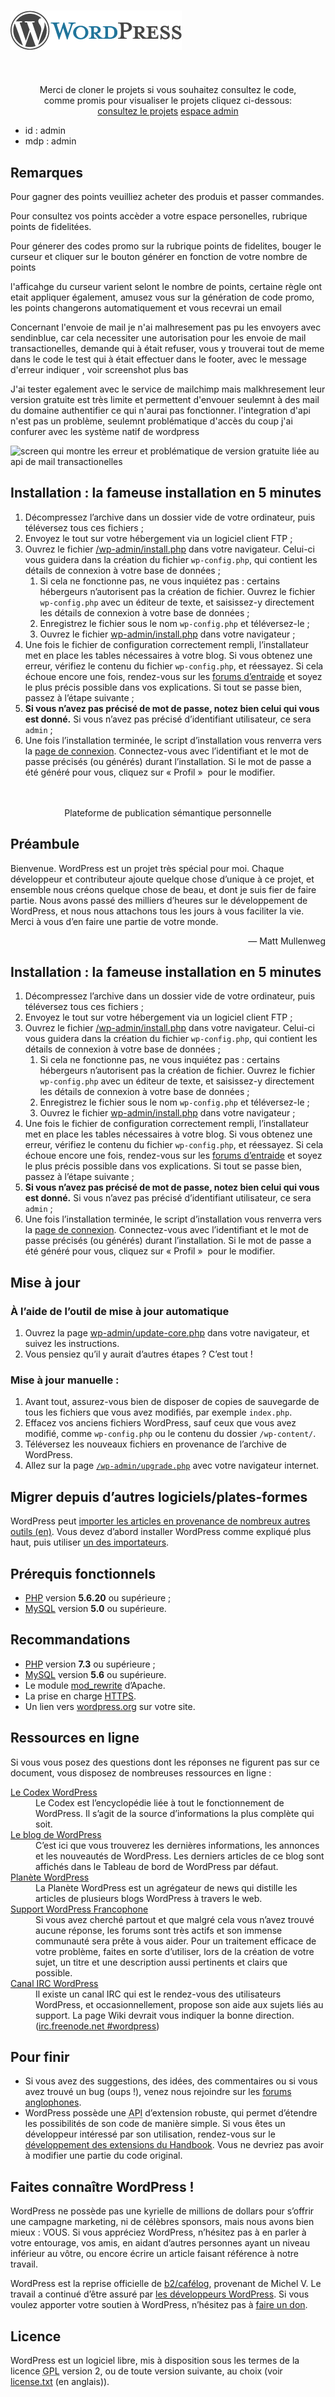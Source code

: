 <!DOCTYPE html>
<html lang="fr">
<head>
    <meta name="viewport" content="width=device-width" />
	<meta http-equiv="Content-Type" content="text/html; charset=utf-8" />
	<link rel="stylesheet" href="wp-admin/css/install.css?ver=20100228" type="text/css" />
</head>
<body>
<h1 id="logo">
	<a href="https://wordpress.org/"><img alt="WordPress" src="wp-admin/images/wordpress-logo.png" /></a>
</h1>


<div style="margin: 3rem 0px;">
	<p style="text-align: center">Merci de cloner le projets si vous souhaitez consultez le code, <br> 
	comme promis pour visualiser le projets cliquez ci-dessous:  <br>
	<a href="https://veterino.tismatek.com/">consultez le projets</a>
	<a href="https://veterino.tismatek.com/wp-admin">espace admin</a>
	</p>
		<ul><li>id : admin</li><li>mdp : admin</li></ul>

<h2>Remarques</h2>
<p>Pour gagner des points veuilliez acheter des produis et passer commandes.</p>
<p>Pour consultez vos points accèder a votre espace personelles, rubrique points de fidelitées.</p>
<p>Pour génerer des codes promo sur la rubrique points de fidelites, bouger le curseur et cliquer sur le bouton générer en fonction de votre nombre de points</p>
<p>l'afficahge du curseur varient selont le nombre de points, certaine règle ont etait appliquer également, amusez vous sur la génération de code promo, les points changerons automatiquement et vous recevrai un email  </p>
<p>Concernant l'envoie de mail je n'ai malhresement pas pu les envoyers avec sendinblue, car cela necessiter une autorisation pour les envoie de mail transactionelles, demande qui à était refuser, vous y trouverai tout de meme dans le code le test qui à était effectuer dans le footer, avec le message d'erreur indiquer , voir screenshot plus bas </p>
<p>J'ai tester egalement avec le service de mailchimp mais malkhresement leur version gratuite est très limite et permettent d'envouer seulemnt à des mail du domaine authentifier ce qui n'aurai pas fonctionner. l'integration d'api n'est pas un problème, seulemnt problématique d'accès du coup j'ai confurer avec les système natif de wordpress</p>
<img src="https://veterino.tismatek.com/wp-content/uploads/2022/08/Capture-decran-2022-08-22-165820.jpg" alt="screen qui montre les erreur et problématique de version gratuite liée au api de mail transactionelles" />


<h2>Installation : la fameuse installation en 5 minutes</h2>
<ol>
	<li>Décompressez l’archive dans un dossier vide de votre ordinateur, puis téléversez tous ces fichiers ;</li>
	<li>Envoyez le tout sur votre hébergement via un logiciel client FTP ;</li>
	<li>Ouvrez le fichier <span class="file"><a href="wp-admin/install.php">/wp-admin/install.php</a></span> dans votre navigateur. Celui-ci vous guidera dans la création du fichier <code>wp-config.php</code>, qui contient les détails de connexion à votre base de données ;
		<ol>
			<li>Si cela ne fonctionne pas, ne vous inquiétez pas : certains hébergeurs n’autorisent pas la création de fichier. Ouvrez le fichier <code>wp-config.php</code> avec un éditeur de texte, et saisissez-y directement les détails de connexion à votre base de données ;</li>
			<li>Enregistrez le fichier sous le nom <code>wp-config.php</code> et téléversez-le ;</li>
			<li>Ouvrez le fichier  <span class="file"><a href="wp-admin/install.php">wp-admin/install.php</a></span> dans votre navigateur ;</li>
		</ol>
	</li>
	<li>Une fois le fichier de configuration correctement rempli, l’installateur met en place les tables nécessaires à votre blog. Si vous obtenez une erreur, vérifiez le contenu du fichier <span class="file"><code>wp-config.php</code></span>, et réessayez. Si cela échoue encore une fois, rendez-vous sur les <a href="http://www.wordpress-fr.net/support/">forums d’entraide</a> et soyez le plus précis possible dans vos explications. Si tout se passe bien, passez à l’étape suivante ;</li>
	<li><strong>Si vous n’avez pas précisé de mot de passe, notez bien celui qui vous est donné.</strong> Si vous n’avez pas précisé d’identifiant utilisateur, ce sera <code>admin</code> ;</li>
	<li>Une fois l’installation terminée, le script d’installation vous renverra vers la <a href="wp-login.php">page de connexion</a>. Connectez-vous avec l’identifiant et le mot de passe précisés (ou générés) durant l’installation. Si le mot de passe a été généré pour vous, cliquez sur « Profil »  pour le modifier.</li>
</ol>

</div>
<p style="text-align: center">Plateforme de publication sémantique personnelle</p>

<h2>Préambule</h2>
<p>Bienvenue. WordPress est un projet très spécial pour moi. Chaque développeur et contributeur ajoute quelque chose d’unique à ce projet, et ensemble nous créons quelque chose de beau, et dont je suis fier de faire partie. Nous avons passé des milliers d’heures sur le développement de WordPress, et nous nous attachons tous les jours à vous faciliter la vie. Merci à vous d’en faire une partie de votre monde.</p>
<p style="text-align: right">&#8212; Matt Mullenweg</p>

<h2>Installation : la fameuse installation en 5 minutes</h2>
<ol>
	<li>Décompressez l’archive dans un dossier vide de votre ordinateur, puis téléversez tous ces fichiers ;</li>
	<li>Envoyez le tout sur votre hébergement via un logiciel client FTP ;</li>
	<li>Ouvrez le fichier <span class="file"><a href="wp-admin/install.php">/wp-admin/install.php</a></span> dans votre navigateur. Celui-ci vous guidera dans la création du fichier <code>wp-config.php</code>, qui contient les détails de connexion à votre base de données ;
		<ol>
			<li>Si cela ne fonctionne pas, ne vous inquiétez pas : certains hébergeurs n’autorisent pas la création de fichier. Ouvrez le fichier <code>wp-config.php</code> avec un éditeur de texte, et saisissez-y directement les détails de connexion à votre base de données ;</li>
			<li>Enregistrez le fichier sous le nom <code>wp-config.php</code> et téléversez-le ;</li>
			<li>Ouvrez le fichier  <span class="file"><a href="wp-admin/install.php">wp-admin/install.php</a></span> dans votre navigateur ;</li>
		</ol>
	</li>
	<li>Une fois le fichier de configuration correctement rempli, l’installateur met en place les tables nécessaires à votre blog. Si vous obtenez une erreur, vérifiez le contenu du fichier <span class="file"><code>wp-config.php</code></span>, et réessayez. Si cela échoue encore une fois, rendez-vous sur les <a href="http://www.wordpress-fr.net/support/">forums d’entraide</a> et soyez le plus précis possible dans vos explications. Si tout se passe bien, passez à l’étape suivante ;</li>
	<li><strong>Si vous n’avez pas précisé de mot de passe, notez bien celui qui vous est donné.</strong> Si vous n’avez pas précisé d’identifiant utilisateur, ce sera <code>admin</code> ;</li>
	<li>Une fois l’installation terminée, le script d’installation vous renverra vers la <a href="wp-login.php">page de connexion</a>. Connectez-vous avec l’identifiant et le mot de passe précisés (ou générés) durant l’installation. Si le mot de passe a été généré pour vous, cliquez sur « Profil »  pour le modifier.</li>
</ol>

<h2>Mise à jour</h2>
<h3>À l’aide de l’outil de mise à jour automatique</h3>

<ol>
	<li>Ouvrez la page <span class="file"><a href="wp-admin/update-core.php">wp-admin/update-core.php</a></span> dans votre navigateur, et suivez les instructions.</li>
	<li>Vous pensiez qu’il y aurait d’autres étapes ? C’est tout !</li>
</ol>

<h3>Mise à jour manuelle :</h3>
<ol>
	<li>Avant tout, assurez-vous bien de disposer de copies de sauvegarde de tous les fichiers que vous avez modifiés, par exemple <code>index.php</code>.</li>
	<li>Effacez vos anciens fichiers WordPress, sauf ceux que vous avez modifié, comme <span class="file"><code>wp-config.php</code></span> ou le contenu du dossier <span class="file"><code>/wp-content/</code></span>.</li>
	<li>Téléversez les nouveaux fichiers en provenance de l’archive de WordPress.</li>
	<li>Allez sur la page <code><span class="file"><a href="wp-admin/upgrade.php">/wp-admin/upgrade.php</a></span></code> avec votre navigateur internet.</li>
</ol>

<h2>Migrer depuis d’autres logiciels/plates-formes</h2>
<p>WordPress peut <a href="https://codex.wordpress.org/Importing_Content">importer les articles en provenance de nombreux autres outils (en)</a>. Vous devez d’abord installer WordPress comme expliqué plus haut, puis utiliser <a href="wp-admin/import.php" title="Importer dans WordPress">un des importateurs</a>.</p>

<h2>Prérequis fonctionnels</h2>
<ul>
	<li><a href="https://secure.php.net/">PHP</a> version <strong>5.6.20</strong> ou supérieure ;</li>
	<li><a href="https://www.mysql.com/">MySQL</a> version <strong>5.0</strong> ou supérieure.</li>
</ul>

<h2>Recommandations</h2>
<ul>
	<li><a href="https://secure.php.net/">PHP</a> version <strong>7.3</strong> ou supérieure ;</li>
	<li><a href="https://www.mysql.com/">MySQL</a> version <strong>5.6</strong> ou supérieure.</li>
	<li>Le module <a href="https://httpd.apache.org/docs/2.2/mod/mod_rewrite.html">mod_rewrite</a> d’Apache.</li>
  <li>La prise en charge <a href="https://wordpress.org/news/2016/12/moving-toward-ssl/">HTTPS</a>.</li>
  <li>Un lien vers <a href="https://wordpress.org/">wordpress.org</a> sur votre site.</li>
</ul>

<h2>Ressources en ligne</h2>
<p>Si vous vous posez des questions dont les réponses ne figurent pas sur ce document, vous disposez de nombreuses ressources en ligne :</p>
<dl>
	<dt><a href="https://codex.wordpress.org/">Le Codex WordPress</a></dt>
		<dd>Le Codex est l’encyclopédie liée à tout le fonctionnement de WordPress. Il s’agit de la source d’informations la plus complète qui soit.</dd>
	<dt><a href="https://wordpress.org/news/">Le blog de WordPress</a></dt>
		<dd>C’est ici que vous trouverez les dernières informations, les annonces et les nouveautés de WordPress. Les derniers articles de ce blog sont affichés dans le Tableau de bord de WordPress par défaut.</dd>
	 <dt><a href="https://planet.wordpress.org/">Planète WordPress</a></dt>
		<dd>La Planète WordPress est un agrégateur de news qui distille les articles de plusieurs blogs WordPress à travers le web.</dd>
	<dt><a href="http://wordpress-fr.net/support/">Support WordPress Francophone</a></dt>
		<dd>Si vous avez cherché partout et que malgré cela vous n’avez trouvé aucune réponse, les forums sont très actifs et son immense communauté sera prête à vous aider. Pour un traitement efficace de votre problème, faites en sorte d’utiliser, lors de la création de votre sujet, un titre et une description aussi pertinents et clairs que possible.</dd>
	 <dt><a href="https://codex.wordpress.org/IRC">Canal <abbr title="Internet Relay Chat">IRC</abbr> WordPress</a></dt>
		<dd>Il existe un canal IRC qui est le rendez-vous des utilisateurs WordPress, et occasionnellement, propose son aide aux sujets liés au support. La page Wiki devrait vous indiquer la bonne direction. (<a href="irc://irc.freenode.net/wordpress">irc.freenode.net #wordpress</a>)</dd>
</dl>

<h2>Pour finir</h2>
<ul>
	<li>Si vous avez des suggestions, des idées, des commentaires ou si vous avez trouvé un bug (oups !), venez nous rejoindre sur les <a href="https://wordpress.org/support/">forums anglophones</a>.</li>
	<li>WordPress possède une <abbr title="Application Programming Interface">API</abbr> d’extension robuste, qui permet d’étendre les possibilités de son code de manière simple. Si vous êtes un développeur intéressé par son utilisation, rendez-vous sur le <a href="https://developer.wordpress.org/plugins/">développement des extensions du Handbook</a>. Vous ne devriez pas avoir à modifier une partie du code original.</li>
</ul>

<h2>Faites connaître WordPress !</h2>
<p>WordPress ne possède pas une kyrielle de millions de dollars pour s’offrir une campagne marketing, ni de célèbres sponsors, mais nous avons bien mieux : VOUS. Si vous appréciez WordPress, n’hésitez pas à en parler à votre entourage, vos amis, en aidant d’autres personnes ayant un niveau inférieur au vôtre, ou encore écrire un article faisant référence à notre travail.</p>

<p>WordPress est la reprise officielle de <a href="http://cafelog.com/">b2/caf&eacute;log</a>, provenant de Michel V. Le travail a continué d’être assuré par <a href="https://wordpress.org/about/">les développeurs WordPress</a>. Si vous voulez apporter votre soutien à WordPress, n’hésitez pas à <a href="https://wordpress.org/donate/">faire un don</a>.</p>

<h2>Licence</h2>
<p>WordPress est un logiciel libre, mis à disposition sous les termes de la licence <abbr title="GNU Public License">GPL</abbr> version 2, ou de toute version suivante, au choix (voir <a href="license.txt">license.txt</a> (en anglais)).</p>

</body>
</html>
